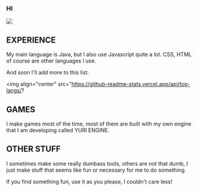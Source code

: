 ### HI

<img src="https://github-readme-stats.vercel.app/api?username=Robatortas&&show_icons=true&title_color=ffffff&icon_color=DABB47&text_color=daf7dc&bg_color=151515">
<!--<img src="https://github-readme-stats.vercel.app/api/top-langs/?username=robatortas">-->

## EXPERIENCE
My main language is Java, but I also use Javascript quite a lot.
CSS, HTML of course are other languages I use.

And soon I'll add more to this list.

<img align="center" src="https://github-readme-stats.vercel.app/api/top-langs/?

## GAMES
I make games most of the time, most of them are built with my own engine that I am developing called YURI ENGINE.

## OTHER STUFF
I sometimes make some really dumbass tools, others are not that dumb, I just make stuff that seems like fun or necessary for me to do something.

If you find something fun, use it as you please, I couldn't care less!
